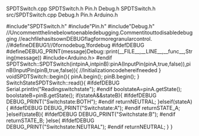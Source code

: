 SPDTSwitch.cpp SPDTSwitch.h Pin.h Debug.h SPDTSwitch.h
src/SPDTSwitch.cpp Debug.h Pin.h Arduino.h

\#include\"SPDTSwitch.h\" \#include\"Pin.h\" \#include\"Debug.h\"
//Uncommentthelinebelowtoenabledebugging.Commentitouttodisabledebugging
//eachfilehasitsownDEBUGflagformoregranularcontrol.
//\#defineDEBUG1//0fornodebug,1fordebug \#ifdefDEBUG
\#defineDEBUG\_PRINT(message)Debug::print(\_\_FILE\_\_,\_\_LINE\_\_,\_\_func\_\_,String(message))
\#include\<Arduino.h\> \#endif
SPDTSwitch::SPDTSwitch(intpinA,intpinB):pinA(InputPin(pinA,true,false)),pinB(InputPin(pinB,true,false)){
//Initializationcodehereifneeded } voidSPDTSwitch::begin(){
pinA.begin(); pinB.begin(); } SwitchStateSPDTSwitch::read(){
\#ifdefDEBUG Serial.println(\"Readingswitchstate\"); \#endif
boolstateA=pinA.getState(); boolstateB=pinB.getState();
if(stateA&&stateB){ \#ifdefDEBUG DEBUG\_PRINT(\"Switchstate:BOTH\");
\#endif returnNEUTRAL; }elseif(stateA){ \#ifdefDEBUG
DEBUG\_PRINT(\"Switchstate:A\"); \#endif returnSTATE\_A;
}elseif(stateB){ \#ifdefDEBUG DEBUG\_PRINT(\"Switchstate:B\"); \#endif
returnSTATE\_B; }else{ \#ifdefDEBUG
DEBUG\_PRINT(\"Switchstate:NEUTRAL\"); \#endif returnNEUTRAL; } }
